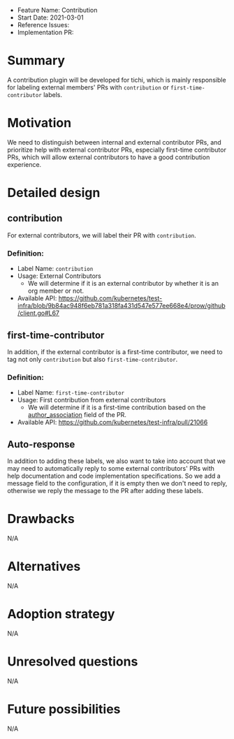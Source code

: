- Feature Name: Contribution
- Start Date: 2021-03-01
- Reference Issues:
- Implementation PR:

# Summary

A contribution plugin will be developed for tichi, which is mainly responsible for labeling external members' PRs with `contribution` or `first-time-contributor` labels.

# Motivation

We need to distinguish between internal and external contributor PRs, and prioritize help with external contributor PRs, especially first-time contributor PRs, which will allow external contributors to have a good contribution experience.

# Detailed design

## contribution

For external contributors, we will label their PR with `contribution`.

### Definition:

- Label Name: `contribution`
- Usage: External Contributors
  - We will determine if it is an external contributor by whether it is an org member or not.
- Available API: https://github.com/kubernetes/test-infra/blob/9b84ac948f6eb781a318fa431d547e577ee668e4/prow/github/client.go#L67

## first-time-contributor

In addition, if the external contributor is a first-time contributor, we need to tag not only `contribution` but also `first-time-contributor`.

### Definition:

- Label Name: `first-time-contributor`
- Usage: First contribution from external contributors
  - We will determine if it is a first-time contribution based on the [author_association](https://docs.github.com/en/graphql/reference/enums#commentauthorassociation) field of the PR.
- Available API: https://github.com/kubernetes/test-infra/pull/21066

## Auto-response

In addition to adding these labels, we also want to take into account that we may need to automatically reply to some external contributors' PRs with help documentation and code implementation specifications. So we add a message field to the configuration, if it is empty then we don't need to reply, otherwise we reply the message to the PR after adding these labels.

# Drawbacks

N/A

# Alternatives

N/A

# Adoption strategy

N/A

# Unresolved questions

N/A

# Future possibilities

N/A
